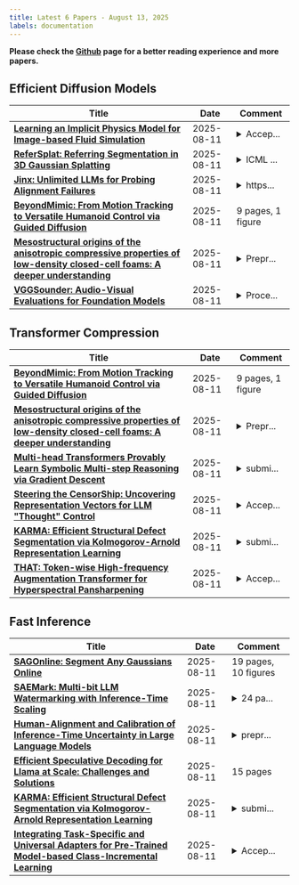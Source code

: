 ```yaml
---
title: Latest 6 Papers - August 13, 2025
labels: documentation
---
```

**Please check the [Github](https://github.com/zezhishao/MTS_Daily_ArXiv) page for a better reading experience and more papers.**

## Efficient Diffusion Models
| **Title** | **Date** | **Comment** |
| --- | --- | --- |
| **[Learning an Implicit Physics Model for Image-based Fluid Simulation](http://arxiv.org/abs/2508.08254v1)** | 2025-08-11 | <details><summary>Accep...</summary><p>Accepted at ICCV 2025</p></details> |
| **[ReferSplat: Referring Segmentation in 3D Gaussian Splatting](http://arxiv.org/abs/2508.08252v1)** | 2025-08-11 | <details><summary>ICML ...</summary><p>ICML 2025 Oral, Code: https://github.com/heshuting555/ReferSplat</p></details> |
| **[Jinx: Unlimited LLMs for Probing Alignment Failures](http://arxiv.org/abs/2508.08243v1)** | 2025-08-11 | <details><summary>https...</summary><p>https://huggingface.co/Jinx-org</p></details> |
| **[BeyondMimic: From Motion Tracking to Versatile Humanoid Control via Guided Diffusion](http://arxiv.org/abs/2508.08241v1)** | 2025-08-11 | 9 pages, 1 figure |
| **[Mesostructural origins of the anisotropic compressive properties of low-density closed-cell foams: A deeper understanding](http://arxiv.org/abs/2503.03847v2)** | 2025-08-11 | <details><summary>Prepr...</summary><p>Preprint submitted to Elsevier</p></details> |
| **[VGGSounder: Audio-Visual Evaluations for Foundation Models](http://arxiv.org/abs/2508.08237v1)** | 2025-08-11 | <details><summary>Proce...</summary><p>Proceedings of the IEEE/CVF International Conference on Computer Vision (ICCV) 2025</p></details> |

## Transformer Compression
| **Title** | **Date** | **Comment** |
| --- | --- | --- |
| **[BeyondMimic: From Motion Tracking to Versatile Humanoid Control via Guided Diffusion](http://arxiv.org/abs/2508.08241v1)** | 2025-08-11 | 9 pages, 1 figure |
| **[Mesostructural origins of the anisotropic compressive properties of low-density closed-cell foams: A deeper understanding](http://arxiv.org/abs/2503.03847v2)** | 2025-08-11 | <details><summary>Prepr...</summary><p>Preprint submitted to Elsevier</p></details> |
| **[Multi-head Transformers Provably Learn Symbolic Multi-step Reasoning via Gradient Descent](http://arxiv.org/abs/2508.08222v1)** | 2025-08-11 | <details><summary>submi...</summary><p>submitted for consideration of publication in May</p></details> |
| **[Steering the CensorShip: Uncovering Representation Vectors for LLM "Thought" Control](http://arxiv.org/abs/2504.17130v3)** | 2025-08-11 | <details><summary>Accep...</summary><p>Accepted to COLM 2025</p></details> |
| **[KARMA: Efficient Structural Defect Segmentation via Kolmogorov-Arnold Representation Learning](http://arxiv.org/abs/2508.08186v1)** | 2025-08-11 | <details><summary>submi...</summary><p>submitted to IEEE Transactions on Pattern Analysis and Machine Intelligence</p></details> |
| **[THAT: Token-wise High-frequency Augmentation Transformer for Hyperspectral Pansharpening](http://arxiv.org/abs/2508.08183v1)** | 2025-08-11 | <details><summary>Accep...</summary><p>Accepted to 2025 IEEE International Conference on Systems, Man, and Cybernetics (SMC)</p></details> |

## Fast Inference
| **Title** | **Date** | **Comment** |
| --- | --- | --- |
| **[SAGOnline: Segment Any Gaussians Online](http://arxiv.org/abs/2508.08219v1)** | 2025-08-11 | 19 pages, 10 figures |
| **[SAEMark: Multi-bit LLM Watermarking with Inference-Time Scaling](http://arxiv.org/abs/2508.08211v1)** | 2025-08-11 | <details><summary>24 pa...</summary><p>24 pages, 12 figures, code available: https://zhuohaoyu.github.io/SAEMark</p></details> |
| **[Human-Alignment and Calibration of Inference-Time Uncertainty in Large Language Models](http://arxiv.org/abs/2508.08204v1)** | 2025-08-11 | <details><summary>prepr...</summary><p>preprint, under review</p></details> |
| **[Efficient Speculative Decoding for Llama at Scale: Challenges and Solutions](http://arxiv.org/abs/2508.08192v1)** | 2025-08-11 | 15 pages |
| **[KARMA: Efficient Structural Defect Segmentation via Kolmogorov-Arnold Representation Learning](http://arxiv.org/abs/2508.08186v1)** | 2025-08-11 | <details><summary>submi...</summary><p>submitted to IEEE Transactions on Pattern Analysis and Machine Intelligence</p></details> |
| **[Integrating Task-Specific and Universal Adapters for Pre-Trained Model-based Class-Incremental Learning](http://arxiv.org/abs/2508.08165v1)** | 2025-08-11 | <details><summary>Accep...</summary><p>Accepted to ICCV 2025. Code is available at: https://github.com/LAMDA-CL/ICCV2025-TUNA</p></details> |

